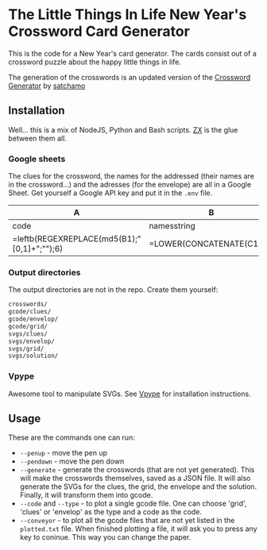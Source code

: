 # The Little Things In Life New Year's Crossword Card Generator

This is the code for a New Year's card generator. The cards consist out of a crossword puzzle about the happy little things in life.

The generation of the crosswords is an updated version of the [Crossword Generator](https://github.com/satchamo/Crossword-Generator/tree/master/crossword) by [satchamo](https://github.com/satchamo)

## Installation

Well... this is a mix of NodeJS, Python and Bash scripts. [ZX](https://google.github.io/zx/) is the glue between them all.

### Google sheets

The clues for the crossword, the names for the addressed (their names are in the crossword...) and the adresses (for the envelope) are all in a Google Sheet. Get yourself a Google API key and put it in the `.env` file.

| A | B | C | D | E | F | G | H | I | J | K | L | M |
|---|---|---|---|---|---|---|---|---|---|---|---|---|
| code | namesstring | name1 | name2 | name3 | name4 | name5 |  |  | addressline1 | addressline2 | addressline3 | addressline4 |
| =leftb(REGEXREPLACE(md5(B1);"[0,1]+";"");6) | =LOWER(CONCATENATE(C1:I1)) | ... | ... | ... | ... | ... | ... | ... | ... | ... | ... | ... |

### Output directories

The output directories are not in the repo. Create them yourself:

```bash
crosswords/
gcode/clues/
gcode/envelop/
gcode/grid/
svgs/clues/
svgs/envelop/
svgs/grid/
svgs/solution/
```

### Vpype

Awesome tool to manipulate SVGs. See [Vpype](https://vpype.readthedocs.io/en/latest/install.html) for installation instructions.

## Usage

These are the commands one can run:

- `--penup` - move the pen up
- `--pendown` - move the pen down
- `--generate` - generate the crosswords (that are not yet generated). This will make the crosswords themselves, saved as a JSON file. It will also generate the SVGs for the clues, the grid, the envelope and the solution. Finally, it will transform them into gcode.
- `--code` and `--type` - to plot a single gcode file. One can choose 'grid', 'clues' or 'envelop' as the type and a code as the code.
- `--conveyor` - to plot all the gcode files that are not yet listed in the `plotted.txt` file. When finished plotting a file, it will ask you to press any key to coninue. This way you can change the paper.

